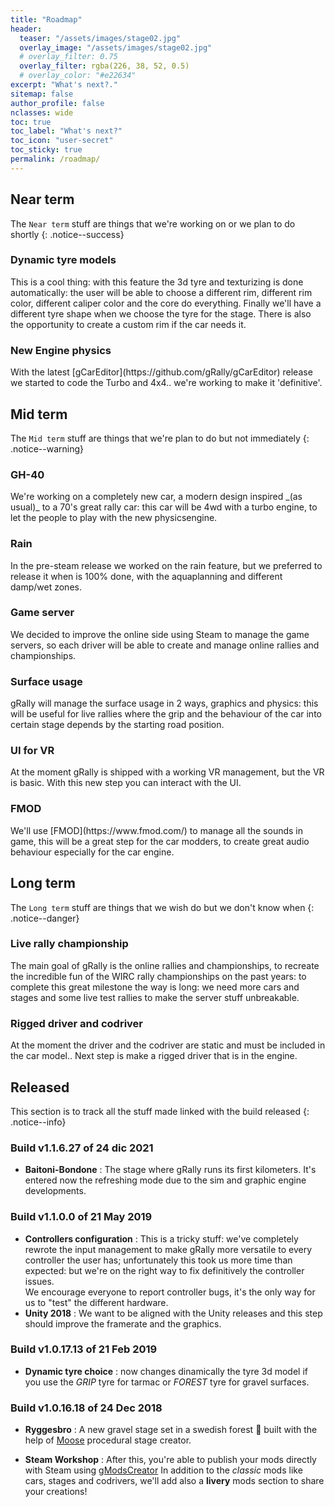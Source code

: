 ```yaml
---
title: "Roadmap"
header:
  teaser: "/assets/images/stage02.jpg"
  overlay_image: "/assets/images/stage02.jpg"
  # overlay_filter: 0.75
  overlay_filter: rgba(226, 38, 52, 0.5)
  # overlay_color: "#e22634"
excerpt: "What's next?."
sitemap: false
author_profile: false
nclasses: wide
toc: true
toc_label: "What's next?"
toc_icon: "user-secret"
toc_sticky: true
permalink: /roadmap/
---
```

## Near term
The `Near term` stuff are things that we're working on or we plan to do shortly
{: .notice--success}

### Dynamic tyre models
<div id="container90" class="gRally-progress"></div>

This is a cool thing: with this feature the 3d tyre and texturizing is done automatically: the user will be
able to choose a different rim, different rim color, different caliper color and the core do everything.
Finally we'll have a different tyre shape when we choose the tyre for the stage.
There is also the opportunity to create a custom rim if the car needs it.

### New Engine physics
<div id="container82" class="gRally-progress"></div>
With the latest [gCarEditor](https://github.com/gRally/gCarEditor) release we started to code the Turbo and 4x4.. we're working to make it 'definitive'.



## Mid term
The `Mid term` stuff are things that we're plan to do but not immediately
{: .notice--warning}

### GH-40
<div id="container80" class="gRally-progress"></div>
We're working on a completely new car, a modern design inspired _(as usual)_ to a 70's great rally car: this car will be 4wd with a turbo engine, to let the people to play with the new physicsengine.

### Rain
<div id="container66" class="gRally-progress"></div>
In the pre-steam release we worked on the rain feature, but we preferred to release it when is 100% done, 
with the aquaplanning and different damp/wet zones.

### Game server
<div id="container60" class="gRally-progress"></div>
We decided to improve the online side using Steam to manage the game servers, so each driver will be
able to create and manage online rallies and championships.



### Surface usage
<div id="container96" class="gRally-progress"></div>

gRally will manage the surface usage in 2 ways, graphics and physics: this will be useful for live rallies
where the grip and the behaviour of the car into certain stage depends by the starting road position.

### UI for VR
<div id="container40" class="gRally-progress"></div>
At the moment gRally is shipped with a working VR management, but the VR is basic.
With this new step you can interact with the UI.



### FMOD
<div id="container30" class="gRally-progress"></div>
We'll use [FMOD](https://www.fmod.com/) to manage all the sounds in game, this will be a great step for the
car modders, to create great audio behaviour especially for the car engine.



## Long term
The `Long term` stuff are things that we wish do but we don't know when
{: .notice--danger}

### Live rally championship
<div id="container20" class="gRally-progress"></div>
The main goal of gRally is the online rallies and championships, to recreate the incredible fun of the
WIRC rally championships on the past years: to complete this great milestone the way is long: we need
more cars and stages and some live test rallies to make the server stuff unbreakable.

### Rigged driver and codriver
<div id="container10" class="gRally-progress"></div>
At the moment the driver and the codriver are static and must be included in the car model..
Next step is make a rigged driver that is in the engine.



## Released
This section is to track all the stuff made linked with the build released
{: .notice--info}

### Build v1.1.6.27 of 24 dic 2021

- **Baitoni-Bondone** : The stage where gRally runs its first kilometers. It's entered now the refreshing mode due to the sim and graphic engine developments.

### Build v1.1.0.0 of 21 May 2019

- **Controllers configuration** : This is a tricky stuff: we've completely rewrote the input management to make gRally more versatile to
  every controller the user has;
  unfortunately this took us more time than expected: but we're on the right way to fix definitively
  the controller issues. <br>We encourage everyone to report controller bugs, it's the only way for us to "test" the different hardware.
- **Unity 2018** : We want to be aligned with the Unity releases and this step should improve the framerate and the graphics.

### Build v1.0.17.13 of 21 Feb 2019

- **Dynamic tyre choice** : now changes dinamically the tyre 3d model if you use the *GRIP* tyre for tarmac or *FOREST* tyre for gravel surfaces.

### Build v1.0.16.18 of 24 Dec 2018

- **Ryggesbro** : A new gravel stage set in a swedish forest :evergreen_tree: built with the help of [Moose](https://holymooses.com/PRL/blog.php) procedural stage creator.

- **Steam Workshop** : After this, you're able to publish your mods directly with Steam using [gModsCreator](https://github.com/gRally/dev/wiki/Mods#mods-creation)
  In addition to the _classic_ mods like cars, stages and codrivers, we'll add also a **livery** mods section to share your creations!